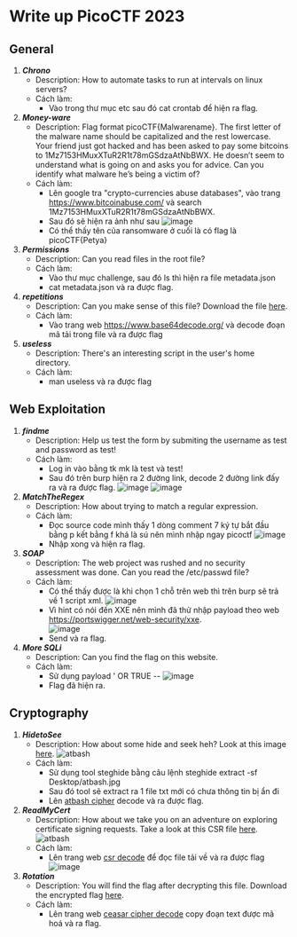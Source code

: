 # Write up PicoCTF 2023

## General
1.   ***Chrono***
     - Description: How to automate tasks to run at intervals on linux servers?
     - Cách làm:
       - Vào trong thư mục etc sau đó cat crontab để hiện ra flag.
2.   ***Money-ware***
     - Description: Flag format picoCTF{Malwarename}. The first letter of the malware name should be capitalized and the rest lowercase. Your friend just got hacked and has been asked to pay some bitcoins to 1Mz7153HMuxXTuR2R1t78mGSdzaAtNbBWX. He doesn’t seem to understand what is going on and asks you for advice. Can you identify what malware he’s being a victim of?
     - Cách làm:
       - Lên google tra "crypto-currencies abuse databases", vào trang https://www.bitcoinabuse.com/ và search 1Mz7153HMuxXTuR2R1t78mGSdzaAtNbBWX.
       - Sau đó sẽ hiện ra ảnh như sau 
       ![image](https://user-images.githubusercontent.com/129378740/229077513-553206d5-2b27-48ae-908e-eebf59fba8c5.png)
       - Có thể thấy tên của ransomware ở cuối là có flag là picoCTF{Petya}
3.   ***Permissions***
     - Description: Can you read files in the root file? 
     - Cách làm:
       - Vào thư mục challenge, sau đó ls thì hiện ra file metadata.json
       - cat metadata.json và ra được flag.
4.   ***repetitions***
     - Description: Can you make sense of this file? Download the file [here](https://artifacts.picoctf.net/c/476/enc_flag).
     - Cách làm:
       - Vào trang web https://www.base64decode.org/ và decode đoạn mã tải trong file và ra được flag
5.   ***useless***
     - Description: There's an interesting script in the user's home directory. 
     - Cách làm:
       - man useless và ra được flag
## Web Exploitation
1.   ***findme***
     - Description: Help us test the form by submiting the username as test and password as test! 
     - Cách làm:
       - Log in vào bằng tk mk là test và test!
       - Sau đó trên burp hiện ra 2 đường link, decode 2 đường link đấy ra và ra được flag.
       ![image](https://user-images.githubusercontent.com/129378740/229084103-995501f9-75be-43c3-b6ba-0c1bf5b46b8b.png)
       ![image](https://user-images.githubusercontent.com/129378740/229084201-057d8983-8e04-4a52-81f8-d34631341bf6.png)
2.   ***MatchTheRegex***
     - Description: How about trying to match a regular expression.
     - Cách làm:
       - Đọc source code mình thấy 1 dòng comment 7 ký tự bắt đầu bằng p kết bằng f khá là sú nên mình nhập ngay picoctf
       ![image](https://user-images.githubusercontent.com/129378740/229085188-13508fee-739d-43f1-909a-171bbd64972f.png)
       - Nhập xong và hiện ra flag.   
3.   ***SOAP***
     - Description: The web project was rushed and no security assessment was done. Can you read the /etc/passwd file?
     - Cách làm:
       - Có thể thấy được là khi chọn 1 chỗ trên web thì trên burp sẽ trả về 1 script xml.
       ![image](https://user-images.githubusercontent.com/129378740/229086307-48b1d956-04ad-402c-94d8-d72df1626fa1.png)
       - Vì hint có nói đến XXE nên mình đã thử nhập payload theo web https://portswigger.net/web-security/xxe.  
       ![image](https://user-images.githubusercontent.com/129378740/229089150-c60d53b8-fd0f-439c-a027-b8e0a3b1278a.png)
       - Send và ra flag.
4.   ***More SQLi***
     - Description: Can you find the flag on this website.
     - Cách làm:
       - Sử dụng payload ' OR TRUE -- 
       ![image](https://user-images.githubusercontent.com/129378740/229091765-bf37755f-860e-412a-a21a-c2dedcad2c23.png)
       - Flag đã hiện ra.
## Cryptography
1. ***HidetoSee***
     - Description: How about some hide and seek heh? Look at this image [here](https://artifacts.picoctf.net/c/239/atbash.jpg).
     ![atbash](https://user-images.githubusercontent.com/129378740/229092762-9d8f4c76-d665-4aa2-8fc3-ba6804e122f5.jpg)
     - Cách làm:
       - Sử dụng tool steghide bằng câu lệnh steghide extract -sf Desktop/atbash.jpg  
       - Sau đó tool sẽ extract ra 1 file txt mới có chưa thông tin bị ẩn đi
       - Lên [atbash cipher](https://www.dcode.fr/atbash-cipher) decode và ra được flag.
2. ***ReadMyCert***
     - Description: How about we take you on an adventure on exploring certificate signing requests. Take a look at this CSR file [here](https://artifacts.picoctf.net/c/420/readmycert.csr).
     ![atbash](https://user-images.githubusercontent.com/129378740/229092762-9d8f4c76-d665-4aa2-8fc3-ba6804e122f5.jpg)
     - Cách làm:
       - Lên trang web [csr decode](https://www.sslshopper.com/csr-decoder.html) để đọc file tải về và ra được flag
       ![image](https://user-images.githubusercontent.com/129378740/229095858-0f090867-211d-47ad-9d47-a457fc332a23.png)
3. ***Rotation***
     - Description: You will find the flag after decrypting this file. Download the encrypted flag [here](https://artifacts.picoctf.net/c/388/encrypted.txt).
     - Cách làm:
       - Lên trang web [ceasar cipher decode](https://www.dcode.fr/caesar-cipher) copy đoạn text được mã hoá và ra flag.     
